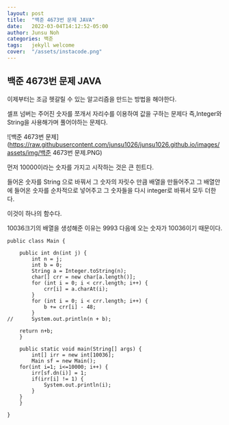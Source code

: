```yaml
---
layout: post
title:  "백준 4673번 문제 JAVA"
date:   2022-03-04T14:12:52-05:00
author: Junsu Noh
categories: 백준
tags:	jekyll welcome
cover:  "/assets/instacode.png" 
---
```


## 백준 4673번 문제 JAVA



이제부터는 조금 헷갈릴 수 있는 알고리즘을 만드는 방법을 해야한다.

셀프 넘버는 주어진 숫자를 쪼개서 자리수를 이용하여 값을 구하는 문제다 즉,Integer와 String을 사용해가며 풀어야하는 문제다.



![백준 4673번 문제](https://raw.githubusercontent.com/junsu1026/junsu1026.github.io/images/assets/img/백준 4673번 문제.PNG)



먼저 10000이라는 숫자를 가지고 시작하는 것은 큰 힌트다.

들어온 숫자를 String 으로 바꿔서 그 숫자의 자릿수 만큼 배열을 만들어주고 그 배열안에 들어온 숫자를 순차적으로 넣어주고 그 숫자들을 다시 integer로 바꿔서 모두 더한다.

이것이 하나의 함수다.



10036크기의 배열을 생성해준 이유는 9993 다음에 오는 숫자가 10036이기 때문이다.

```
public class Main {

	public int dn(int j) {
		int n = j;
		int b = 0;
		String a = Integer.toString(n);
		char[] crr = new char[a.length()];
		for (int i = 0; i < crr.length; i++) {
			crr[i] = a.charAt(i);
		}
		for (int i = 0; i < crr.length; i++) {
			b += crr[i] - 48;
		}
//		System.out.println(n + b);
		
	return n+b;	
	}
	
	public static void main(String[] args) {
		int[] irr = new int[10036];
		Main sf = new Main();
	for(int i=1; i<=10000; i++) {
		irr[sf.dn(i)] = 1;
		if(irr[i] != 1) {
			System.out.println(i);
		}
	}
	}

}
```

